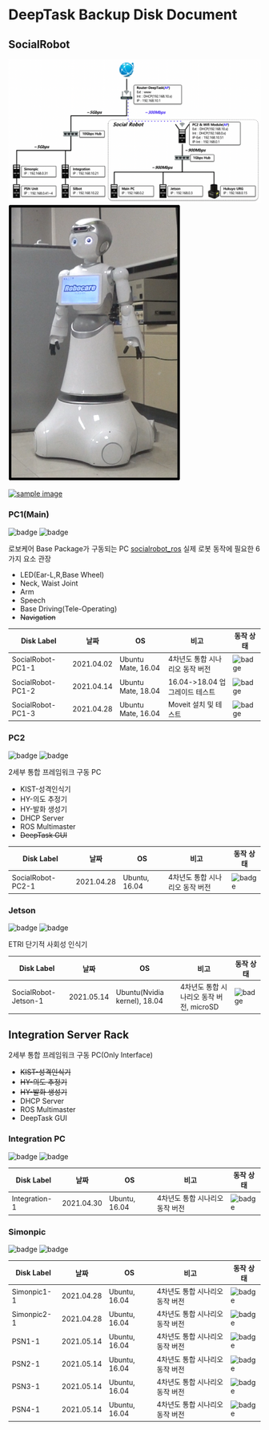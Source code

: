 DeepTask Backup Disk Document
===========================================================


## SocialRobot

![내부 구조도](./assets/images/deeptask_network_structure.png)  
![로봇 그림](./assets/images/socialrobot.png)

<a href="#"><img src="https://github.com/hyeonukbhin/deeptask_backup/blob/master/assets/images/socialrobot.png.jpg" width="400px" alt="sample image"></a>  

### PC1(Main)

![badge](https://img.shields.io/badge/OS_ver.-ubuntu--mate--16.04-blue.svg)
![badge](https://img.shields.io/badge/Disk_Type.-ssd_m.2-blue.svg)

로보케어 Base Package가 구동되는 PC [socialrobot_ros](https://github.com/deep-task/socialrobot_ros "깃허브")
실제 로봇 동작에 필요한 6가지 요소 관장
* LED(Ear-L,R,Base Wheel)
* Neck, Waist Joint
* Arm
* Speech
* Base Driving(Tele-Operating)
* ~~Navigation~~

Disk Label | 날짜 | OS |비고 | 동작 상태
------------ | ------------- | ------------- | ------------- | ------------- 
SocialRobot-PC1-1 | 2021.04.02 | Ubuntu Mate, 16.04 | 4차년도 통합 시나리오 동작 버전 | ![badge](https://img.shields.io/badge/test-passing-brightgreen.svg)
SocialRobot-PC1-2 | 2021.04.14 | Ubuntu Mate, 18.04 | 16.04->18.04 업그레이드 테스트 | ![badge](https://img.shields.io/badge/test-failed-red.svg)
SocialRobot-PC1-3 | 2021.04.28 | Ubuntu Mate, 16.04 | Moveit 설치 및 테스트 | ![badge](https://img.shields.io/badge/test-passing-brightgreen.svg)

### PC2

![badge](https://img.shields.io/badge/OS_ver.-ubuntu--18.04-blue.svg)
![badge](https://img.shields.io/badge/Disk_Type.-sata-blue.svg)


2세부 통합 프레임워크 구동 PC
* KIST-성격인식기
* HY-의도 추정기
* HY-발화 생성기
* DHCP Server
* ROS Multimaster
* ~~DeepTask GUI~~

Disk Label | 날짜 | OS |비고 | 동작 상태
------------ | ------------- | ------------- | ------------- | ------------- 
SocialRobot-PC2-1 | 2021.04.28 | Ubuntu, 16.04 | 4차년도 통합 시나리오 동작 버전 | ![badge](https://img.shields.io/badge/test-passing-brightgreen.svg)


### Jetson

![badge](https://img.shields.io/badge/OS_ver.-ubuntu--nvidia--18.04-blue.svg)
![badge](https://img.shields.io/badge/Disk_Type.-microSD-blue.svg)


ETRI 단기적 사회성 인식기

Disk Label | 날짜 | OS |비고 | 동작 상태
------------ | ------------- | ------------- | ------------- | ------------- 
SocialRobot-Jetson-1 | 2021.05.14 | Ubuntu(Nvidia kernel), 18.04 | 4차년도 통합 시나리오 동작 버전, microSD | ![badge](https://img.shields.io/badge/test-passing-brightgreen.svg)





## Integration Server Rack



2세부 통합 프레임워크 구동 PC(Only Interface)
* ~~KIST-성격인식기~~
* ~~HY-의도 추정기~~
* ~~HY-발화 생성기~~
* DHCP Server
* ROS Multimaster
* DeepTask GUI


### Integration PC

![badge](https://img.shields.io/badge/OS_ver.-ubuntu--18.04-blue.svg)
![badge](https://img.shields.io/badge/Disk_Type.-sata-blue.svg)

Disk Label | 날짜 | OS |비고 | 동작 상태
------------ | ------------- | ------------- | ------------- | ------------- 
Integration-1 | 2021.04.30 | Ubuntu, 16.04 | 4차년도 통합 시나리오 동작 버전 | ![badge](https://img.shields.io/badge/test-passing-brightgreen.svg)


### Simonpic

![badge](https://img.shields.io/badge/OS_ver.-ubuntu--16.04-blue.svg)
![badge](https://img.shields.io/badge/Disk_Type.-sata-blue.svg)

Disk Label | 날짜 | OS |비고 | 동작 상태
------------ | ------------- | ------------- | ------------- | ------------- 
Simonpic1-1 | 2021.04.28 | Ubuntu, 16.04 | 4차년도 통합 시나리오 동작 버전 | ![badge](https://img.shields.io/badge/test-passing-brightgreen.svg)
Simonpic2-1 | 2021.04.28 | Ubuntu, 16.04 | 4차년도 통합 시나리오 동작 버전 | ![badge](https://img.shields.io/badge/test-passing-brightgreen.svg)
PSN1-1 | 2021.05.14 | Ubuntu, 16.04 | 4차년도 통합 시나리오 동작 버전 | ![badge](https://img.shields.io/badge/test-passing-brightgreen.svg)
PSN2-1 | 2021.05.14 | Ubuntu, 16.04 | 4차년도 통합 시나리오 동작 버전 | ![badge](https://img.shields.io/badge/test-passing-brightgreen.svg)
PSN3-1 | 2021.05.14 | Ubuntu, 16.04 | 4차년도 통합 시나리오 동작 버전 | ![badge](https://img.shields.io/badge/test-passing-brightgreen.svg)
PSN4-1 | 2021.05.14 | Ubuntu, 16.04 | 4차년도 통합 시나리오 동작 버전 | ![badge](https://img.shields.io/badge/test-passing-brightgreen.svg)


